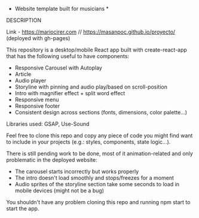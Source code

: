 * Website template built for musicians *

DESCRIPTION

Link - https://mariocirer.com // https://masanpoc.github.io/proyecto/
(deployed with gh-pages)

This repository is a desktop/mobile React app built with create-react-app that has the following useful to have components:

* Responsive Carousel with Autoplay
* Article
* Audio player
* Storyline with pinning and audio play/based on scroll-position
* Intro with magnifier effect + split word effect
* Responsive menu
* Responsive footer
* Consistent design across sections (fonts, dimensions, color palette...)  

Libraries used: GSAP, Use-Sound

Feel free to clone this repo and copy any piece of code you might find want to include in your projects (e.g.: styles, components, state logic...). 

There is still pending work to be done, most of it animation-related and only problematic in the deployed website:
  * The carousel starts incorrectly but works properly
  * The intro doesn't load smoothly and stops/freezes for a moment
  * Audio sprites of the storyline section take some seconds to load in mobile devices (might not be a bug)

You shouldn't have any problem cloning this repo and running npm start to start the app.
